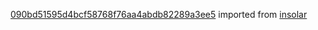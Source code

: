 [090bd51595d4bcf58768f76aa4abdb82289a3ee5](https://github.com/insolar/insolar/commit/090bd51595d4bcf58768f76aa4abdb82289a3ee5) imported from [insolar](https://github.com/insolar/insolar)
